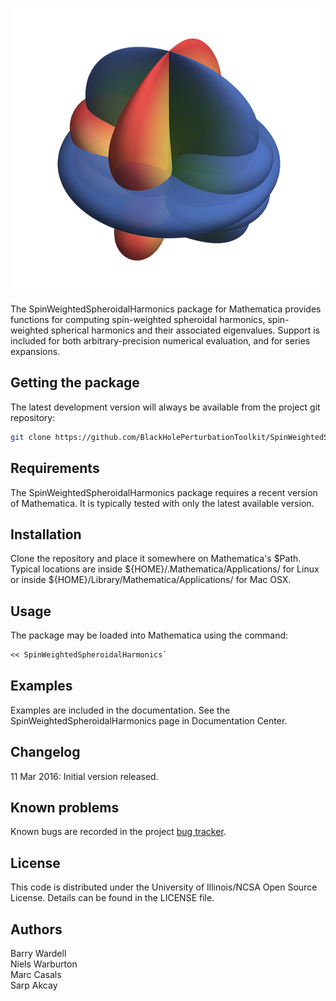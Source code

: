 ![S(s=-2, l=2, gamma=1.9)](swsh.png)

The SpinWeightedSpheroidalHarmonics package for Mathematica provides functions for computing
spin-weighted spheroidal harmonics, spin-weighted spherical harmonics and their associated eigenvalues.
Support is included for both arbitrary-precision numerical evaluation, and for series expansions.

## Getting the package

The latest development version will always be available from the project git
repository:

```bash
git clone https://github.com/BlackHolePerturbationToolkit/SpinWeightedSpheroidalHarmonics.git
```


## Requirements

The SpinWeightedSpheroidalHarmonics package requires a recent version of Mathematica. It is typically tested with only the latest available version.


## Installation

Clone the repository and place it somewhere on Mathematica's $Path.
Typical locations are inside ${HOME}/.Mathematica/Applications/ for Linux or
inside ${HOME}/Library/Mathematica/Applications/ for Mac OSX.


## Usage

The package may be loaded into Mathematica using the command:

```Mathematica
<< SpinWeightedSpheroidalHarmonics`
```


## Examples

Examples are included in the documentation. See the
SpinWeightedSpheroidalHarmonics page in Documentation Center.


## Changelog

11 Mar 2016: Initial version released.


## Known problems

Known bugs are recorded in the project [bug tracker](https://github.com/BlackHolePerturbationToolkit/SpinWeightedSpheroidalHarmonics/issues).


## License

This code is distributed under the University of Illinois/NCSA
Open Source License. Details can be found in the LICENSE file.


## Authors

Barry Wardell  
Niels Warburton  
Marc Casals  
Sarp Akcay  
